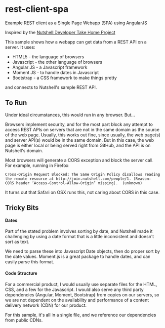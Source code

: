 # rest-client-spa
Example REST client as a Single Page Webapp (SPA) using AngularJS

Inspired by the [Nutshell Developer Take Home Project](https://github.com/nutshellcrm/join-the-team/blob/master/developer-questions.md#rest-api-client) 

This sample shows how a webapp can get data from a REST API on a server.  It uses:
- HTML5 - the language of browsers
- Javascript - the other language of browsers
- Angular JS - a Javascript framework
- Moment JS - to handle dates in Javascript
- Bootstrap - a CSS framework to make things pretty

and connects to Nutshell's sample REST API.

## To Run

Under ideal circumstances, this would run in any browser.  But...

Browsers implement security, and for the most part block any attempt to access REST APIs on servers that are not in the same domain as the source of the web page.
Usually, this works out fine, since usually, the web page(s) and server API(s) would be in the same domain.  But in this case, the web page is either local or being served right from
GitHub, and the API is on Nutshell's domain.

Most browsers will generate a CORS exception and block the server call.  For example, running in Firefox:

`Cross-Origin Request Blocked: The Same Origin Policy disallows reading the remote resource at http://join.nutshell.com/people/1. (Reason: CORS header ‘Access-Control-Allow-Origin’ missing).  (unknown)`

It turns out that Safari on OSX runs this, not caring about CORS in this case.

## Tricky Bits


#### Dates

Part of the stated problem involves sorting by date, and Nutshell made it challenging by using a date format that is a little inconsistent and doesn't sort as text.

We need to parse these into Javascript Date objects, then do proper sort by the date values.  Moment.js is a great package to handle dates, and can easily parse this format.

#### Code Structure

For a commercial product, I would usually use separate files for the HTML, CSS, and a few for the Javascript.
I would also serve any third party dependencies (Angular, Moment, Bootstrap) from copies on our servers, so we are not dependent on the availability and performance of
a content delivery network (CDN) for our product.

For this sample, it's all in a single file, and we reference our dependencies from public CDNs.
